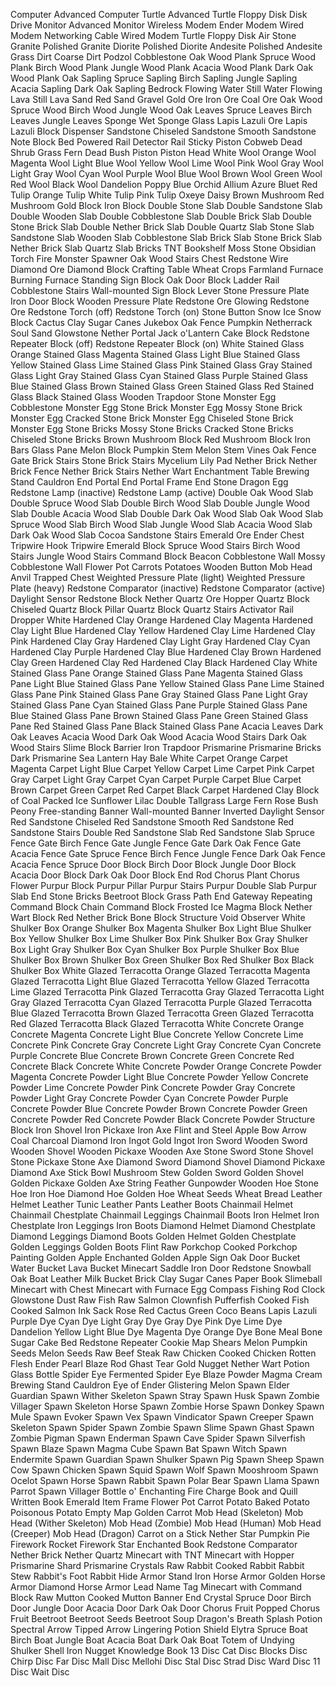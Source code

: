 Computer
Advanced Computer
Turtle
Advanced Turtle
Floppy Disk
Disk Drive
Monitor
Advanced Monitor
Wireless Modem
Ender Modem
Wired Modem
Networking Cable
Wired Modem
Turtle
Floppy Disk
Air
Stone
Granite
Polished Granite
Diorite
Polished Diorite
Andesite
Polished Andesite
Grass
Dirt
Coarse Dirt
Podzol
Cobblestone
Oak Wood Plank
Spruce Wood Plank
Birch Wood Plank
Jungle Wood Plank
Acacia Wood Plank
Dark Oak Wood Plank
Oak Sapling
Spruce Sapling
Birch Sapling
Jungle Sapling
Acacia Sapling
Dark Oak Sapling
Bedrock
Flowing Water
Still Water
Flowing Lava
Still Lava
Sand
Red Sand
Gravel
Gold Ore
Iron Ore
Coal Ore
Oak Wood
Spruce Wood
Birch Wood
Jungle Wood
Oak Leaves
Spruce Leaves
Birch Leaves
Jungle Leaves
Sponge
Wet Sponge
Glass
Lapis Lazuli Ore
Lapis Lazuli Block
Dispenser
Sandstone
Chiseled Sandstone
Smooth Sandstone
Note Block
Bed
Powered Rail
Detector Rail
Sticky Piston
Cobweb
Dead Shrub
Grass
Fern
Dead Bush
Piston
Piston Head
White Wool
Orange Wool
Magenta Wool
Light Blue Wool
Yellow Wool
Lime Wool
Pink Wool
Gray Wool
Light Gray Wool
Cyan Wool
Purple Wool
Blue Wool
Brown Wool
Green Wool
Red Wool
Black Wool
Dandelion
Poppy
Blue Orchid
Allium
Azure Bluet
Red Tulip
Orange Tulip
White Tulip
Pink Tulip
Oxeye Daisy
Brown Mushroom
Red Mushroom
Gold Block
Iron Block
Double Stone Slab
Double Sandstone Slab
Double Wooden Slab
Double Cobblestone Slab
Double Brick Slab
Double Stone Brick Slab
Double Nether Brick Slab
Double Quartz Slab
Stone Slab
Sandstone Slab
Wooden Slab
Cobblestone Slab
Brick Slab
Stone Brick Slab
Nether Brick Slab
Quartz Slab
Bricks
TNT
Bookshelf
Moss Stone
Obsidian
Torch
Fire
Monster Spawner
Oak Wood Stairs
Chest
Redstone Wire
Diamond Ore
Diamond Block
Crafting Table
Wheat Crops
Farmland
Furnace
Burning Furnace
Standing Sign Block
Oak Door Block
Ladder
Rail
Cobblestone Stairs
Wall-mounted Sign Block
Lever
Stone Pressure Plate
Iron Door Block
Wooden Pressure Plate
Redstone Ore
Glowing Redstone Ore
Redstone Torch (off)
Redstone Torch (on)
Stone Button
Snow
Ice
Snow Block
Cactus
Clay
Sugar Canes
Jukebox
Oak Fence
Pumpkin
Netherrack
Soul Sand
Glowstone
Nether Portal
Jack o'Lantern
Cake Block
Redstone Repeater Block (off)
Redstone Repeater Block (on)
White Stained Glass
Orange Stained Glass
Magenta Stained Glass
Light Blue Stained Glass
Yellow Stained Glass
Lime Stained Glass
Pink Stained Glass
Gray Stained Glass
Light Gray Stained Glass
Cyan Stained Glass
Purple Stained Glass
Blue Stained Glass
Brown Stained Glass
Green Stained Glass
Red Stained Glass
Black Stained Glass
Wooden Trapdoor
Stone Monster Egg
Cobblestone Monster Egg
Stone Brick Monster Egg
Mossy Stone Brick Monster Egg
Cracked Stone Brick Monster Egg
Chiseled Stone Brick Monster Egg
Stone Bricks
Mossy Stone Bricks
Cracked Stone Bricks
Chiseled Stone Bricks
Brown Mushroom Block
Red Mushroom Block
Iron Bars
Glass Pane
Melon Block
Pumpkin Stem
Melon Stem
Vines
Oak Fence Gate
Brick Stairs
Stone Brick Stairs
Mycelium
Lily Pad
Nether Brick
Nether Brick Fence
Nether Brick Stairs
Nether Wart
Enchantment Table
Brewing Stand
Cauldron
End Portal
End Portal Frame
End Stone
Dragon Egg
Redstone Lamp (inactive)
Redstone Lamp (active)
Double Oak Wood Slab
Double Spruce Wood Slab
Double Birch Wood Slab
Double Jungle Wood Slab
Double Acacia Wood Slab
Double Dark Oak Wood Slab
Oak Wood Slab
Spruce Wood Slab
Birch Wood Slab
Jungle Wood Slab
Acacia Wood Slab
Dark Oak Wood Slab
Cocoa
Sandstone Stairs
Emerald Ore
Ender Chest
Tripwire Hook
Tripwire
Emerald Block
Spruce Wood Stairs
Birch Wood Stairs
Jungle Wood Stairs
Command Block
Beacon
Cobblestone Wall
Mossy Cobblestone Wall
Flower Pot
Carrots
Potatoes
Wooden Button
Mob Head
Anvil
Trapped Chest
Weighted Pressure Plate (light)
Weighted Pressure Plate (heavy)
Redstone Comparator (inactive)
Redstone Comparator (active)
Daylight Sensor
Redstone Block
Nether Quartz Ore
Hopper
Quartz Block
Chiseled Quartz Block
Pillar Quartz Block
Quartz Stairs
Activator Rail
Dropper
White Hardened Clay
Orange Hardened Clay
Magenta Hardened Clay
Light Blue Hardened Clay
Yellow Hardened Clay
Lime Hardened Clay
Pink Hardened Clay
Gray Hardened Clay
Light Gray Hardened Clay
Cyan Hardened Clay
Purple Hardened Clay
Blue Hardened Clay
Brown Hardened Clay
Green Hardened Clay
Red Hardened Clay
Black Hardened Clay
White Stained Glass Pane
Orange Stained Glass Pane
Magenta Stained Glass Pane
Light Blue Stained Glass Pane
Yellow Stained Glass Pane
Lime Stained Glass Pane
Pink Stained Glass Pane
Gray Stained Glass Pane
Light Gray Stained Glass Pane
Cyan Stained Glass Pane
Purple Stained Glass Pane
Blue Stained Glass Pane
Brown Stained Glass Pane
Green Stained Glass Pane
Red Stained Glass Pane
Black Stained Glass Pane
Acacia Leaves
Dark Oak Leaves
Acacia Wood
Dark Oak Wood
Acacia Wood Stairs
Dark Oak Wood Stairs
Slime Block
Barrier
Iron Trapdoor
Prismarine
Prismarine Bricks
Dark Prismarine
Sea Lantern
Hay Bale
White Carpet
Orange Carpet
Magenta Carpet
Light Blue Carpet
Yellow Carpet
Lime Carpet
Pink Carpet
Gray Carpet
Light Gray Carpet
Cyan Carpet
Purple Carpet
Blue Carpet
Brown Carpet
Green Carpet
Red Carpet
Black Carpet
Hardened Clay
Block of Coal
Packed Ice
Sunflower
Lilac
Double Tallgrass
Large Fern
Rose Bush
Peony
Free-standing Banner
Wall-mounted Banner
Inverted Daylight Sensor
Red Sandstone
Chiseled Red Sandstone
Smooth Red Sandstone
Red Sandstone Stairs
Double Red Sandstone Slab
Red Sandstone Slab
Spruce Fence Gate
Birch Fence Gate
Jungle Fence Gate
Dark Oak Fence Gate
Acacia Fence Gate
Spruce Fence
Birch Fence
Jungle Fence
Dark Oak Fence
Acacia Fence
Spruce Door Block
Birch Door Block
Jungle Door Block
Acacia Door Block
Dark Oak Door Block
End Rod
Chorus Plant
Chorus Flower
Purpur Block
Purpur Pillar
Purpur Stairs
Purpur Double Slab
Purpur Slab
End Stone Bricks
Beetroot Block
Grass Path
End Gateway
Repeating Command Block
Chain Command Block
Frosted Ice
Magma Block
Nether Wart Block
Red Nether Brick
Bone Block
Structure Void
Observer
White Shulker Box
Orange Shulker Box
Magenta Shulker Box
Light Blue Shulker Box
Yellow Shulker Box
Lime Shulker Box
Pink Shulker Box
Gray Shulker Box
Light Gray Shulker Box
Cyan Shulker Box
Purple Shulker Box
Blue Shulker Box
Brown Shulker Box
Green Shulker Box
Red Shulker Box
Black Shulker Box
White Glazed Terracotta
Orange Glazed Terracotta
Magenta Glazed Terracotta
Light Blue Glazed Terracotta
Yellow Glazed Terracotta
Lime Glazed Terracotta
Pink Glazed Terracotta
Gray Glazed Terracotta
Light Gray Glazed Terracotta
Cyan Glazed Terracotta
Purple Glazed Terracotta
Blue Glazed Terracotta
Brown Glazed Terracotta
Green Glazed Terracotta
Red Glazed Terracotta
Black Glazed Terracotta
White Concrete
Orange Concrete
Magenta Concrete
Light Blue Concrete
Yellow Concrete
Lime Concrete
Pink Concrete
Gray Concrete
Light Gray Concrete
Cyan Concrete
Purple Concrete
Blue Concrete
Brown Concrete
Green Concrete
Red Concrete
Black Concrete
White Concrete Powder
Orange Concrete Powder
Magenta Concrete Powder
Light Blue Concrete Powder
Yellow Concrete Powder
Lime Concrete Powder
Pink Concrete Powder
Gray Concrete Powder
Light Gray Concrete Powder
Cyan Concrete Powder
Purple Concrete Powder
Blue Concrete Powder
Brown Concrete Powder
Green Concrete Powder
Red Concrete Powder
Black Concrete Powder
Structure Block
Iron Shovel
Iron Pickaxe
Iron Axe
Flint and Steel
Apple
Bow
Arrow
Coal
Charcoal
Diamond
Iron Ingot
Gold Ingot
Iron Sword
Wooden Sword
Wooden Shovel
Wooden Pickaxe
Wooden Axe
Stone Sword
Stone Shovel
Stone Pickaxe
Stone Axe
Diamond Sword
Diamond Shovel
Diamond Pickaxe
Diamond Axe
Stick
Bowl
Mushroom Stew
Golden Sword
Golden Shovel
Golden Pickaxe
Golden Axe
String
Feather
Gunpowder
Wooden Hoe
Stone Hoe
Iron Hoe
Diamond Hoe
Golden Hoe
Wheat Seeds
Wheat
Bread
Leather Helmet
Leather Tunic
Leather Pants
Leather Boots
Chainmail Helmet
Chainmail Chestplate
Chainmail Leggings
Chainmail Boots
Iron Helmet
Iron Chestplate
Iron Leggings
Iron Boots
Diamond Helmet
Diamond Chestplate
Diamond Leggings
Diamond Boots
Golden Helmet
Golden Chestplate
Golden Leggings
Golden Boots
Flint
Raw Porkchop
Cooked Porkchop
Painting
Golden Apple
Enchanted Golden Apple
Sign
Oak Door
Bucket
Water Bucket
Lava Bucket
Minecart
Saddle
Iron Door
Redstone
Snowball
Oak Boat
Leather
Milk Bucket
Brick
Clay
Sugar Canes
Paper
Book
Slimeball
Minecart with Chest
Minecart with Furnace
Egg
Compass
Fishing Rod
Clock
Glowstone Dust
Raw Fish
Raw Salmon
Clownfish
Pufferfish
Cooked Fish
Cooked Salmon
Ink Sack
Rose Red
Cactus Green
Coco Beans
Lapis Lazuli
Purple Dye
Cyan Dye
Light Gray Dye
Gray Dye
Pink Dye
Lime Dye
Dandelion Yellow
Light Blue Dye
Magenta Dye
Orange Dye
Bone Meal
Bone
Sugar
Cake
Bed
Redstone Repeater
Cookie
Map
Shears
Melon
Pumpkin Seeds
Melon Seeds
Raw Beef
Steak
Raw Chicken
Cooked Chicken
Rotten Flesh
Ender Pearl
Blaze Rod
Ghast Tear
Gold Nugget
Nether Wart
Potion
Glass Bottle
Spider Eye
Fermented Spider Eye
Blaze Powder
Magma Cream
Brewing Stand
Cauldron
Eye of Ender
Glistering Melon
Spawn Elder Guardian
Spawn Wither Skeleton
Spawn Stray
Spawn Husk
Spawn Zombie Villager
Spawn Skeleton Horse
Spawn Zombie Horse
Spawn Donkey
Spawn Mule
Spawn Evoker
Spawn Vex
Spawn Vindicator
Spawn Creeper
Spawn Skeleton
Spawn Spider
Spawn Zombie
Spawn Slime
Spawn Ghast
Spawn Zombie Pigman
Spawn Enderman
Spawn Cave Spider
Spawn Silverfish
Spawn Blaze
Spawn Magma Cube
Spawn Bat
Spawn Witch
Spawn Endermite
Spawn Guardian
Spawn Shulker
Spawn Pig
Spawn Sheep
Spawn Cow
Spawn Chicken
Spawn Squid
Spawn Wolf
Spawn Mooshroom
Spawn Ocelot
Spawn Horse
Spawn Rabbit
Spawn Polar Bear
Spawn Llama
Spawn Parrot
Spawn Villager
Bottle o' Enchanting
Fire Charge
Book and Quill
Written Book
Emerald
Item Frame
Flower Pot
Carrot
Potato
Baked Potato
Poisonous Potato
Empty Map
Golden Carrot
Mob Head (Skeleton)
Mob Head (Wither Skeleton)
Mob Head (Zombie)
Mob Head (Human)
Mob Head (Creeper)
Mob Head (Dragon)
Carrot on a Stick
Nether Star
Pumpkin Pie
Firework Rocket
Firework Star
Enchanted Book
Redstone Comparator
Nether Brick
Nether Quartz
Minecart with TNT
Minecart with Hopper
Prismarine Shard
Prismarine Crystals
Raw Rabbit
Cooked Rabbit
Rabbit Stew
Rabbit's Foot
Rabbit Hide
Armor Stand
Iron Horse Armor
Golden Horse Armor
Diamond Horse Armor
Lead
Name Tag
Minecart with Command Block
Raw Mutton
Cooked Mutton
Banner
End Crystal
Spruce Door
Birch Door
Jungle Door
Acacia Door
Dark Oak Door
Chorus Fruit
Popped Chorus Fruit
Beetroot
Beetroot Seeds
Beetroot Soup
Dragon's Breath
Splash Potion
Spectral Arrow
Tipped Arrow
Lingering Potion
Shield
Elytra
Spruce Boat
Birch Boat
Jungle Boat
Acacia Boat
Dark Oak Boat
Totem of Undying
Shulker Shell
Iron Nugget
Knowledge Book
13 Disc
Cat Disc
Blocks Disc
Chirp Disc
Far Disc
Mall Disc
Mellohi Disc
Stal Disc
Strad Disc
Ward Disc
11 Disc
Wait Disc
